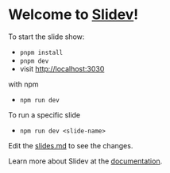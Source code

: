 # Welcome to [Slidev](https://github.com/slidevjs/slidev)!

To start the slide show:

- `pnpm install`
- `pnpm dev`
- visit <http://localhost:3030>

with npm 
- `npm run dev`

To run a specific slide
- `npm run dev <slide-name>`

Edit the [slides.md](./slides.md) to see the changes.

Learn more about Slidev at the [documentation](https://sli.dev/).
